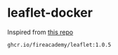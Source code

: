 # leaflet-docker

Inspired from [this repo](https://github.com/Chia-Network/chia-docker)

```
ghcr.io/fireacademy/leaflet:1.0.5
```
